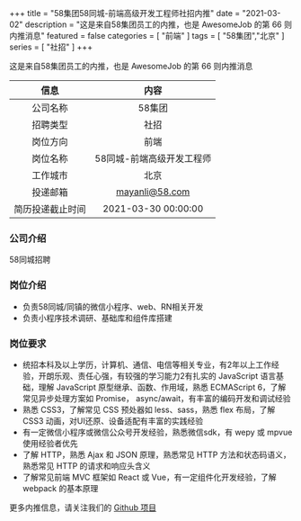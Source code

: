 +++
title = "58集团58同城-前端高级开发工程师社招内推"
date = "2021-03-02"
description = "这是来自58集团员工的内推，也是 AwesomeJob 的第 66 则内推消息"
featured = false
categories = [
    "前端"
]
tags = [
    "58集团","北京"
]
series = [
    "社招"
]
+++

这是来自58集团员工的内推，也是 AwesomeJob 的第 66 则内推消息
<!--more-->

| 信息 | 内容 |
| :-----:| :----: |
| 公司名称 | 58集团 |
| 招聘类型 | 社招 |
| 岗位方向 | 前端 |
| 岗位名称 | 58同城-前端高级开发工程师 |
| 工作城市 | 北京 |
| 投递邮箱 | mayanli@58.com |
| 简历投递截止时间 | 2021-03-30 00:00:00 |

### 公司介绍

58同城招聘

### 岗位介绍

- 负责58同城/同镇的微信小程序、web、RN相关开发
- 负责小程序技术调研、基础库和组件库搭建

### 岗位要求

-  统招本科及以上学历，计算机、通信、电信等相关专业，有2年以上工作经验，开朗乐观、责任心强，有较强的学习能力2有扎实的 JavaScript 语言基础，理解 JavaScript 原型继承、函数、作用域，熟悉 ECMAScript 6，了解常见异步处理方案如 Promise， async/await，有丰富的编码开发和调试经验
- 熟悉 CSS3，了解常见 CSS 预处器如 less、sass，熟悉 flex 布局，了解 CSS3 动画，对UI还原、设备适配有丰富的实践经验
- 有一定微信小程序或微信公众号开发经验，熟悉微信sdk，有 wepy 或 mpvue 使用经验者优先
- 了解 HTTP，熟悉 Ajax 和 JSON 原理，熟悉常见 HTTP 方法和状态码语义，熟悉常见 HTTP 的请求和响应头含义
- 了解常见前端 MVC 框架如 React 或 Vue，有一定组件化开发经验，了解 webpack 的基本原理

更多内推信息，请关注我们的 [Github 项目](https://github.com/Dikea/AwesomeJob)

